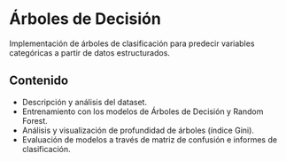 # Árboles de Decisión

Implementación de árboles de clasificación para predecir variables categóricas a partir de datos estructurados.

## Contenido
- Descripción y análisis del dataset.
- Entrenamiento con los modelos de Árboles de Decisión y Random Forest.
- Análisis y visualización de profundidad de árboles (índice Gini).
- Evaluación de modelos a través de matriz de confusión e informes de clasificación.
